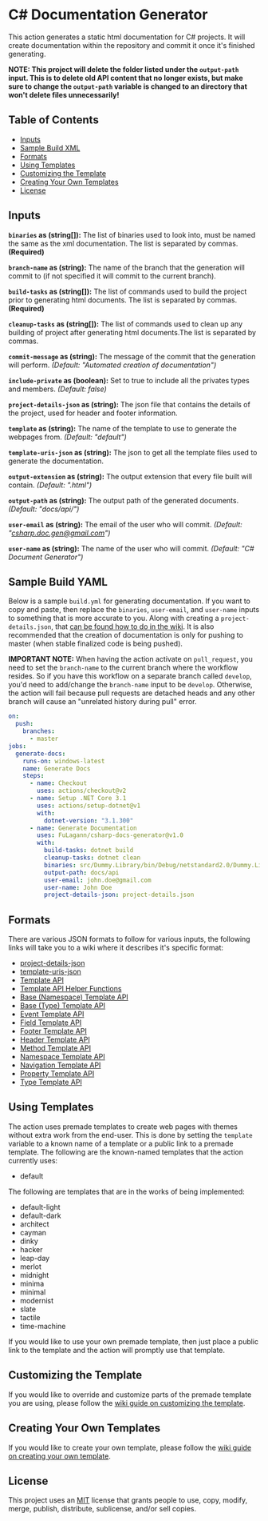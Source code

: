 
# C# Documentation Generator

This action generates a static html documentation for C# projects. It will create documentation within the repository and commit it once it's finished generating.

**NOTE: This project will delete the folder listed under the `output-path` input. This is to delete old API content that no longer exists, but make sure to change the `output-path` variable is changed to an directory that won't delete files unnecessarily!**

## Table of Contents

* [Inputs](#inputs)
* [Sample Build XML](#sample-build-yaml)
* [Formats](#formats)
* [Using Templates](#using-templates)
* [Customizing the Template](#customizing-the-template)
* [Creating Your Own Templates](#creating-your-own-templates)
* [License](#license)

## Inputs

**`binaries` as (string[]):** The list of binaries used to look into, must be named the same as the xml documentation. The list is separated by commas. **(Required)**

**`branch-name` as (string):** The name of the branch that the generation will commit to (if not specified it will commit to the current branch).

**`build-tasks` as (string[]):** The list of commands used to build the project prior to generating html documents. The list is separated by commas. **(Required)**

**`cleanup-tasks` as (string[]):** The list of commands used to clean up any building of project after generating html documents.The list is separated by commas.

**`commit-message` as (string):** The message of the commit that the generation will perform. *(Default: "Automated creation of documentation")*

**`include-private` as (boolean):** Set to true to include all the privates types and members. *(Default: false)*

**`project-details-json` as (string):** The json file that contains the details of the project, used for header and footer information.

**`template` as (string):** The name of the template to use to generate the webpages from. *(Default: "default")*

**`template-uris-json` as (string):** The json to get all the template files used to generate the documentation.

**`output-extension` as (string):** The output extension that every file built will contain. *(Default: ".html")*

**`output-path` as (string):** The output path of the generated documents. *(Default: "docs/api/")*

**`user-email` as (string):** The email of the user who will commit. *(Default: "csharp.doc.gen@gmail.com")*

**`user-name` as (string):** The name of the user who will commit. *(Default: "C# Document Generator")*

## Sample Build YAML

Below is a sample `build.yml` for generating documentation. If you want to copy and paste, then replace the `binaries`, `user-email`, and `user-name` inputs to something that is more accurate to you. Along with creating a `project-details.json`, that [can be found how to do in the wiki](https://github.com/FuLagann/csharp-docs-generator/wiki/Project-Details-JSON-Format). It is also recommended that the creation of documentation is only for pushing to master (when stable finalized code is being pushed).

**IMPORTANT NOTE:** When having the action activate on `pull_request`, you need to set the `branch-name` to the current branch where the workflow resides. So if you have this workflow on a separate branch called `develop`, you'd need to add/change the `branch-name` input to be `develop`. Otherwise, the action will fail because pull requests are detached heads and any other branch will cause an "unrelated history during pull" error.

```yml
on:
  push:
    branches:
      - master
jobs:
  generate-docs:
    runs-on: windows-latest
    name: Generate Docs
    steps:
      - name: Checkout
        uses: actions/checkout@v2
      - name: Setup .NET Core 3.1
        uses: actions/setup-dotnet@v1
        with:
          dotnet-version: "3.1.300"
      - name: Generate Documentation
        uses: FuLagann/csharp-docs-generator@v1.0
        with:
          build-tasks: dotnet build
          cleanup-tasks: dotnet clean
          binaries: src/Dummy.Library/bin/Debug/netstandard2.0/Dummy.Library.dll
          output-path: docs/api
          user-email: john.doe@gmail.com
          user-name: John Doe
          project-details-json: project-details.json
```

## Formats

There are various JSON formats to follow for various inputs, the following links will take you to a wiki where it describes it's specific format:

* [project-details-json](https://github.com/FuLagann/csharp-docs-generator/wiki/Project-Details-JSON-Format)
* [template-uris-json](https://github.com/FuLagann/csharp-docs-generator/wiki/Template-URIs-JSON-Format)
* [Template API](https://github.com/FuLagann/csharp-docs-generator/wiki/Template-API#base-namespace-template-api)
* [Template API Helper Functions](https://github.com/FuLagann/csharp-docs-generator/wiki/Template-API-Helper-Functions)
* [Base (Namespace) Template API](https://github.com/FuLagann/csharp-docs-generator/wiki/Template-API#base-namespace-template-api)
* [Base (Type) Template API](https://github.com/FuLagann/csharp-docs-generator/wiki/Template-API#base-type-template-api)
* [Event Template API](https://github.com/FuLagann/csharp-docs-generator/wiki/Template-API#event-template-api)
* [Field Template API](https://github.com/FuLagann/csharp-docs-generator/wiki/Template-API#field-template-api)
* [Footer Template API](https://github.com/FuLagann/csharp-docs-generator/wiki/Template-API#footer-template-api)
* [Header Template API](https://github.com/FuLagann/csharp-docs-generator/wiki/Template-API#header-template-api)
* [Method Template API](https://github.com/FuLagann/csharp-docs-generator/wiki/Template-API#method-template-api)
* [Namespace Template API](https://github.com/FuLagann/csharp-docs-generator/wiki/Template-API#namespace-template-api)
* [Navigation Template API](https://github.com/FuLagann/csharp-docs-generator/wiki/Template-API#navigation-template-api)
* [Property Template API](https://github.com/FuLagann/csharp-docs-generator/wiki/Template-API#property-template-api)
* [Type Template API](https://github.com/FuLagann/csharp-docs-generator/wiki/Template-API#type-template-api)

## Using Templates

The action uses premade templates to create web pages with themes without extra work from the end-user. This is done by setting the `template` variable to a known name of a template or a public link to a premade template. The following are the known-named templates that the action currently uses:

* default

The following are templates that are in the works of being implemented:

* default-light
* default-dark
* architect
* cayman
* dinky
* hacker
* leap-day
* merlot
* midnight
* minima
* minimal
* modernist
* slate
* tactile
* time-machine

If you would like to use your own premade template, then just place a public link to the template and the action will promptly use that template.

## Customizing the Template

If you would like to override and customize parts of the premade template you are using, please follow the [wiki guide on customizing the template](https://github.com/FuLagann/csharp-docs-generator/wiki/Customizing-the-Template).

## Creating Your Own Templates

If you would like to create your own template, please follow the [wiki guide on creating your own template](https://github.com/FuLagann/csharp-docs-generator/wiki/Creating-Your-Own-Premade-Template).

## License

This project uses an [MIT](LICENSE) license that grants people to use, copy, modify, merge, publish, distribute, sublicense, and/or sell copies.
